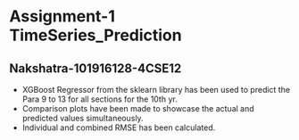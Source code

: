 # Assignment-1 TimeSeries_Prediction
## Nakshatra-101916128-4CSE12 

* XGBoost Regressor from the sklearn library has been used to predict the Para 9 to 13 for all sections for the 10th yr.
* Comparison plots have been made to showcase the actual and predicted values simultaneously.
* Individual and combined RMSE has been calculated.
